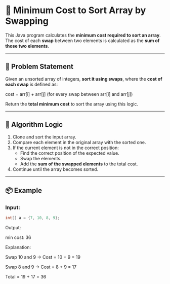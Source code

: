 # 🔄 Minimum Cost to Sort Array by Swapping

This Java program calculates the **minimum cost required to sort an array**. The cost of each **swap** between two elements is calculated as the **sum of those two elements**.

---

## 📌 Problem Statement

Given an unsorted array of integers, **sort it using swaps**, where the **cost of each swap** is defined as:

cost = arr[i] + arr[j] (for every swap between arr[i] and arr[j])


Return the **total minimum cost** to sort the array using this logic.

---

## 🧠 Algorithm Logic

1. Clone and sort the input array.
2. Compare each element in the original array with the sorted one.
3. If the current element is not in the correct position:
   - Find the correct position of the expected value.
   - Swap the elements.
   - Add the **sum of the swapped elements** to the total cost.
4. Continue until the array becomes sorted.

---

## 📦 Example

### Input:
```java
int[] a = {7, 10, 8, 9};
```
Output:

min cost: 36

Explanation:

Swap 10 and 9 → Cost = 10 + 9 = 19

Swap 8 and 9 → Cost = 8 + 9 = 17

Total = 19 + 17 = 36